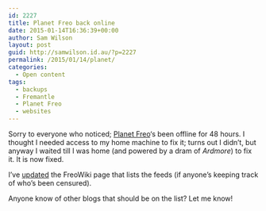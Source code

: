 ```yaml
---
id: 2227
title: Planet Freo back online
date: 2015-01-14T16:36:39+00:00
author: Sam Wilson
layout: post
guid: http://samwilson.id.au/?p=2227
permalink: /2015/01/14/planet/
categories:
  - Open content
tags:
  - backups
  - Fremantle
  - Planet Freo
  - websites
---
```

Sorry to everyone who noticed; [Planet Freo](http://freo.org.au/planet/)&#8216;s been offline for 48 hours. I thought I needed access to my home machine to fix it; turns out I didn&#8217;t, but anyway I waited till I was home (and powered by a dram of _Ardmore_) to fix it. It is now fixed.

I&#8217;ve [updated](http://freo.org.au/wiki/index.php?title=Planet_Freo&diff=1281&oldid=1220) the FreoWiki page that lists the feeds (if anyone&#8217;s keeping track of who&#8217;s been censured).

Anyone know of other blogs that should be on the list? Let me know!